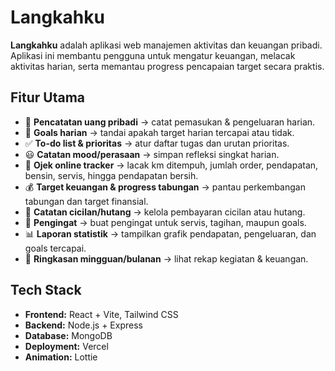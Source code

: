# Langkahku

**Langkahku** adalah aplikasi web manajemen aktivitas dan keuangan pribadi.  
Aplikasi ini membantu pengguna untuk mengatur keuangan, melacak aktivitas harian, serta memantau progress pencapaian target secara praktis.

## Fitur Utama
- 📒 **Pencatatan uang pribadi** → catat pemasukan & pengeluaran harian.  
- 🎯 **Goals harian** → tandai apakah target harian tercapai atau tidak.  
- ✅ **To-do list & prioritas** → atur daftar tugas dan urutan prioritas.  
- 😃 **Catatan mood/perasaan** → simpan refleksi singkat harian.  
- 🛵 **Ojek online tracker** → lacak km ditempuh, jumlah order, pendapatan, bensin, servis, hingga pendapatan bersih.  
- 💰 **Target keuangan & progress tabungan** → pantau perkembangan tabungan dan target finansial.  
- 📑 **Catatan cicilan/hutang** → kelola pembayaran cicilan atau hutang.  
- 🔔 **Pengingat** → buat pengingat untuk servis, tagihan, maupun goals.  
- 📊 **Laporan statistik** → tampilkan grafik pendapatan, pengeluaran, dan goals tercapai.  
- 📅 **Ringkasan mingguan/bulanan** → lihat rekap kegiatan & keuangan.  

## Tech Stack
- **Frontend:** React + Vite, Tailwind CSS  
- **Backend:** Node.js + Express  
- **Database:** MongoDB  
- **Deployment:** Vercel
- **Animation:** Lottie
